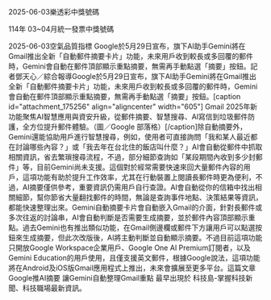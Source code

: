 
2025-06-03樂透彩中獎號碼

                                
114年 03~04月統一發票中獎號碼
                             
2025-06-03空氣品質指標
                              Google於5月29日宣布，旗下AI助手Gemini將在Gmail推出全新「自動郵件摘要卡片」功能，未來用戶收到較長或多回覆的郵件時，Gemini會自動在郵件頂部顯示重點摘要，無需再手動點選「摘要」按鈕。記者鄧天心／綜合報導Google於5月29日宣布，旗下AI助手Gemini將在Gmail推出全新「自動郵件摘要卡片」功能，未來用戶收到較長或多回覆的郵件時，Gemini會自動在郵件頂部顯示重點摘要，無需再手動點選「摘要」按鈕。[caption id="attachment_175256" align="aligncenter" width="605"] Gmail 2025年新功能聚焦AI智慧應用與資安升級，從郵件摘要、智慧搜尋、AI寫信到垃圾郵件防護，全方位提升郵件體驗。（圖／Google 部落格）[/caption]除自動摘要外，Gemini還能協助用戶進行智慧搜尋，例如，使用者可直接詢問「我和某人最近都在討論哪些內容？」或「我去年在台北住的飯店叫什麼？」AI會自動從郵件中抓取相關資訊，省去繁瑣搜尋流程，不過，部分細節查詢如「某段期間內收到多少封郵件」等，目前Gemini尚未支援。這個對於經常需要快速來回大量郵件內容的用戶，這項功能有助於提升工作效率，尤其在行動裝置上閱讀長郵件時更為便利，不過，AI摘要僅供參考，重要資訊仍需用戶自行查證。AI會自動從你的信箱中找出相關細節，幫你節省大量翻找郵件的時間，無論是查詢事件地點、決策結果等資訊，都能快速整理出來。Gemini自動摘要卡片會自動嵌入Gmail的介面，針對長郵件或多次往返的討論串，AI會自動判斷是否需要生成摘要，並於郵件內容頂部顯示重點。過去Gemini也有推出類似功能，在Gmail側邊欄或郵件下方讓用戶可以點選按鈕來生成摘要，但此次改版後，AI將主動判斷並自動顯示摘要。不過目前這項功能只開放Google Workspace企業用戶、Google One AI Premium訂閱者，以及Gemini Education的用戶使用，且僅支援英文郵件，根據Google說法，這項功能將在Android及iOS版Gmail應用程式上推出，未來會擴展至更多平台。這篇文章 Google推AI摘要 讓Gemini自動整理Gmail重點 最早出現於 科技島-掌握科技新聞、科技職場最新資訊。
